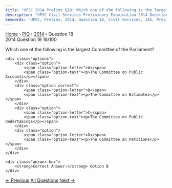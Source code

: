 ```yaml
---
title: "UPSC 2014 Prelims Q18: Which one of the following is the largest Committee of the P..."
description: "UPSC Civil Services Preliminary Examination 2014 Question 18 with options and answer"
keywords: "UPSC, Prelims, 2014, Question 18, Civil Services, IAS, Previous Year Questions"
---
```


<nav class="breadcrumb">
    <a href="../../">Home</a>
    <span>›</span>
    <a href="../">PIQ</a>
    <span>›</span>
    <a href="./">2014</a>
    <span>›</span>
    <span>Question 18</span>
</nav>

<div class="question-header">
    <div class="question-meta">
        <span class="year-badge">2014</span>
        <span class="question-number">Question 18</span>
        <span class="progress">18/100</span>
    </div>
    <div class="progress-bar">
        <div class="progress-fill" style="width: 18.0%"></div>
    </div>
</div>

<div class="question-content">
    <div class="question-text">
        <p>Which one of the following is the largest Committee of the Parliament?</p>
    </div>
    
    <div class="options">
        <div class="option">
            <span class="option-letter">A</span>
            <span class="option-text"><p>The Committee on Public Accounts</p></span>
        </div>
        <div class="option correct">
            <span class="option-letter">B</span>
            <span class="option-text"><p>The Committee on Estimates</p></span>
        </div>
        <div class="option">
            <span class="option-letter">C</span>
            <span class="option-text"><p>The Committee on Public Undertakings</p></span>
        </div>
        <div class="option">
            <span class="option-letter">D</span>
            <span class="option-text"><p>The Committee an Petitions</p></span>
        </div>
    </div>

    <div class="answer-box">
        <strong>Correct Answer:</strong> Option B
    </div>
</div>

<div class="question-nav">
    <a href="../q017-consider-the-following-1-bats-2-bears-3-rodents-th/" class="nav-btn prev">← Previous</a>
    <a href="../" class="nav-btn center">All Questions</a>
    <a href="../q019-which-of-the-following-addsadd-carbon-dioxide-to-t/" class="nav-btn next">Next →</a>
</div>
